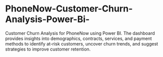 # PhoneNow-Customer-Churn-Analysis-Power-Bi-
Customer Churn Analysis for PhoneNow using Power BI. The dashboard provides insights into demographics, contracts, services, and payment methods to identify at-risk customers, uncover churn trends, and suggest strategies to improve customer retention.

